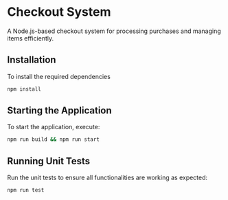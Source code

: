 # Checkout System

A Node.js-based checkout system for processing purchases and managing items efficiently.

## Installation

To install the required dependencies

```bash
npm install
```

## Starting the Application

To start the application, execute:
```bash
npm run build && npm run start
```

## Running Unit Tests

Run the unit tests to ensure all functionalities are working as expected:

```bash
npm run test
```
